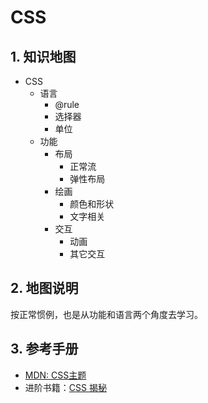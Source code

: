# CSS











## 1. 知识地图
- CSS
  - 语言
    - @rule
    - 选择器
    - 单位
  - 功能
    - 布局
      - 正常流
      - 弹性布局
    - 绘画
      - 颜色和形状
      - 文字相关
    - 交互
      - 动画
      - 其它交互
  
## 2. 地图说明
按正常惯例，也是从功能和语言两个角度去学习。

## 3. 参考手册
- [MDN: CSS主题](https://developer.mozilla.org/zh-CN/docs/Web/CSS)
- 进阶书籍：[CSS 揭秘](https://book.douban.com/subject/30450258/)
  

